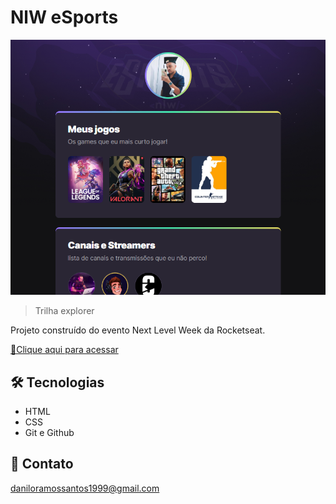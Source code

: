 # NlW eSports 

![preview](./.github/preview.png)

> Trilha explorer

Projeto  construído do evento Next Level Week da Rocketseat.


[🔗Clique aqui para acessar](https://danilo-ramos.github.io/NLW-esports-explorer)


## 🛠 Tecnologias

- HTML 
- CSS 
- Git e Github

## 📱 Contato

daniloramossantos1999@gmail.com

